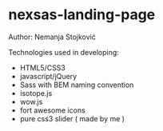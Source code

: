 # nexsas-landing-page

Author: Nemanja Stojković

Technologies used in developing:
- HTML5/CSS3
- javascript/jQuery
- Sass with BEM naming convention
- isotope.js
- wow.js
- fort awesome icons
- pure css3 slider ( made by me )
